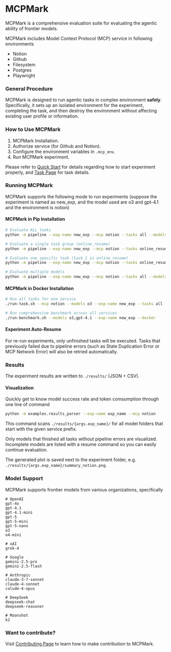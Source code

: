 # MCPMark
MCPMark is a comprehensive evaluation suite for evaluating the agentic ability of frontier models.

MCPMark includes Model Context Protocol (MCP) service in following environments
- Notion
- Github
- Filesystem
- Postgres
- Playwright

### General Procedure
MCPMark is designed to run agentic tasks in complex environment **safely**. Specifically, it sets up an isolated environment for the experiment, completing the task, and then destroy the environment without affecting existing user profile or information.

### How to Use MCPMark
1. MCPMark Installation.
2. Authorize service (for Github and Notion).
3. Configure the environment variables in `.mcp_env`.
4. Run MCPMark experiment.

Please refer to [Quick Start](./quickstart.md) for details regarding how to start experiment properly, and [Task Page](./datasets/task.md) for task details.

### Running MCPMark

MCPMark supports the following mode to run experiments (suppose the experiment is named as new_exp, and the model used are o3 and gpt-4.1 and the environment is notion)

#### MCPMark in Pip Installation
```bash
# Evaluate ALL tasks
python -m pipeline --exp-name new_exp --mcp notion --tasks all --models o3

# Evaluate a single task group (online_resume)
python -m pipeline --exp-name new_exp --mcp notion --tasks online_resume --models o3

# Evaluate one specific task (task_1 in online_resume)
python -m pipeline --exp-name new_exp --mcp notion --tasks online_resume/task_1 --models o3

# Evaluate multiple models
python -m pipeline --exp-name new_exp --mcp notion --tasks all --models o3,gpt-4.1
```

#### MCPMark in Docker Installation
```bash
# Run all tasks for one service
./run-task.sh --mcp notion --models o3 --exp-name new_exp --tasks all

# Run comprehensive benchmark across all services
./run-benchmark.sh --models o3,gpt-4.1 --exp-name new_exp --docker
```

#### Experiment Auto-Resume
For re-run experiments, only unfinished tasks will be executed. Tasks that previously failed due to pipeline errors (such as State Duplication Error or MCP Network Error) will also be retried automatically.

### Results
The experiment results are written to `./results/` (JSON + CSV).

#### Visualization
Quickly get to know model success rate and token comsumption through one line of command

```bash
python -m examples.results_parser --exp-name exp_name --mcp notion
```

This command scans `./results/{args.exp_name}/` for all model folders that start with the given service prefix.

Only models that finished all tasks without pipeline errors are visualized. Incomplete models are listed with a resume command so you can easily continue evaluation.

The generated plot is saved next to the experiment folder, e.g. `./results/{args.exp_name}/summary_notion.png`.

### Model Support
MCPMark supports frontier models from various organizations, specifically
```env
# OpenAI
gpt-4o
gpt-4.1
gpt-4.1-mini
gpt-5
gpt-5-mini
gpt-5-nano
o3
o4-mini

# xAI
grok-4

# Google
gemini-2.5-pro
gemini-2.5-flash

# Anthropic
claude-3-7-sonnet
claude-4-sonnet
calude-4-opus

# DeepSeek
deepseek-chat
deepseek-reasoner

# Moonshot
k2
```

### Want to contribute?
Visit [Contributing Page](./contributing) to learn how to make contribution to MCPMark.
